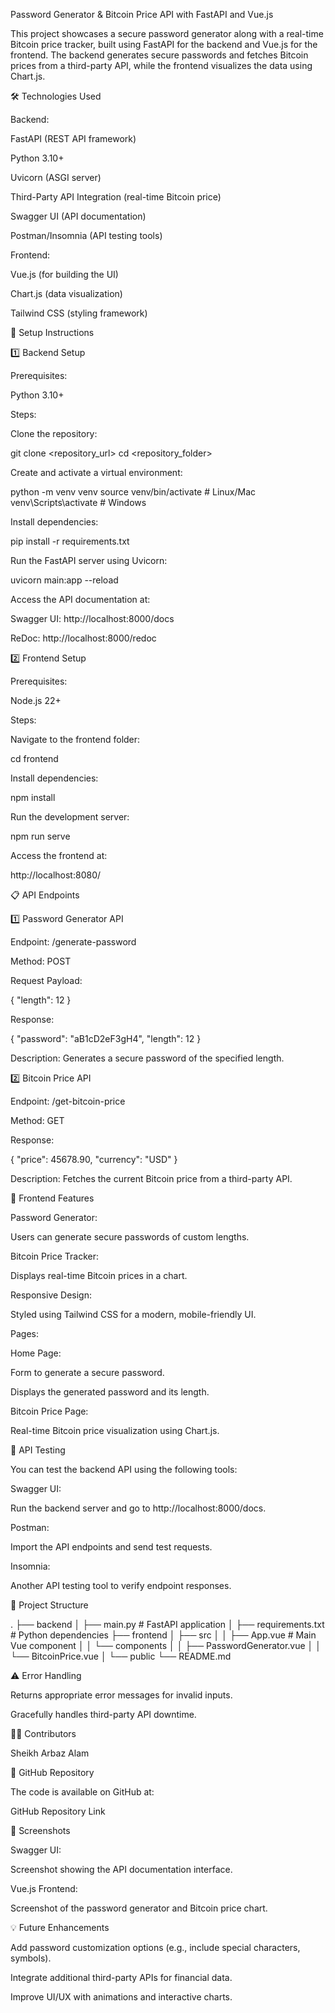 Password Generator & Bitcoin Price API with FastAPI and Vue.js

This project showcases a secure password generator along with a real-time Bitcoin price tracker, built using FastAPI for the backend and Vue.js for the frontend. The backend generates secure passwords and fetches Bitcoin prices from a third-party API, while the frontend visualizes the data using Chart.js.

🛠️ Technologies Used

Backend:

FastAPI (REST API framework)

Python 3.10+

Uvicorn (ASGI server)

Third-Party API Integration (real-time Bitcoin price)

Swagger UI (API documentation)

Postman/Insomnia (API testing tools)

Frontend:

Vue.js (for building the UI)

Chart.js (data visualization)

Tailwind CSS (styling framework)

🚀 Setup Instructions

1️⃣ Backend Setup

Prerequisites:

Python 3.10+

Steps:

Clone the repository:

git clone <repository_url>
cd <repository_folder>

Create and activate a virtual environment:

python -m venv venv
source venv/bin/activate  # Linux/Mac
venv\Scripts\activate  # Windows

Install dependencies:

pip install -r requirements.txt

Run the FastAPI server using Uvicorn:

uvicorn main:app --reload

Access the API documentation at:

Swagger UI: http://localhost:8000/docs

ReDoc: http://localhost:8000/redoc

2️⃣ Frontend Setup

Prerequisites:

Node.js 22+

Steps:

Navigate to the frontend folder:

cd frontend

Install dependencies:

npm install

Run the development server:

npm run serve

Access the frontend at:

http://localhost:8080/

📋 API Endpoints

1️⃣ Password Generator API

Endpoint: /generate-password

Method: POST

Request Payload:

{
  "length": 12
}

Response:

{
  "password": "aB1cD2eF3gH4",
  "length": 12
}

Description: Generates a secure password of the specified length.

2️⃣ Bitcoin Price API

Endpoint: /get-bitcoin-price

Method: GET

Response:

{
  "price": 45678.90,
  "currency": "USD"
}

Description: Fetches the current Bitcoin price from a third-party API.

🎨 Frontend Features

Password Generator:

Users can generate secure passwords of custom lengths.

Bitcoin Price Tracker:

Displays real-time Bitcoin prices in a chart.

Responsive Design:

Styled using Tailwind CSS for a modern, mobile-friendly UI.

Pages:

Home Page:

Form to generate a secure password.

Displays the generated password and its length.

Bitcoin Price Page:

Real-time Bitcoin price visualization using Chart.js.

🧪 API Testing

You can test the backend API using the following tools:

Swagger UI:

Run the backend server and go to http://localhost:8000/docs.

Postman:

Import the API endpoints and send test requests.

Insomnia:

Another API testing tool to verify endpoint responses.

📄 Project Structure

.
├── backend
│   ├── main.py          # FastAPI application
│   ├── requirements.txt # Python dependencies
├── frontend
│   ├── src
│   │   ├── App.vue        # Main Vue component
│   │   └── components
│   │       ├── PasswordGenerator.vue
│   │       └── BitcoinPrice.vue
│   └── public
└── README.md

⚠️ Error Handling

Returns appropriate error messages for invalid inputs.

Gracefully handles third-party API downtime.

🧑‍💻 Contributors

Sheikh Arbaz Alam

📂 GitHub Repository

The code is available on GitHub at:

GitHub Repository Link

📸 Screenshots

Swagger UI:

Screenshot showing the API documentation interface.

Vue.js Frontend:

Screenshot of the password generator and Bitcoin price chart.

💡 Future Enhancements

Add password customization options (e.g., include special characters, symbols).

Integrate additional third-party APIs for financial data.

Improve UI/UX with animations and interactive charts.

